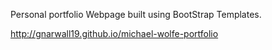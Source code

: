 Personal portfolio Webpage built using BootStrap Templates.

http://gnarwall19.github.io/michael-wolfe-portfolio
